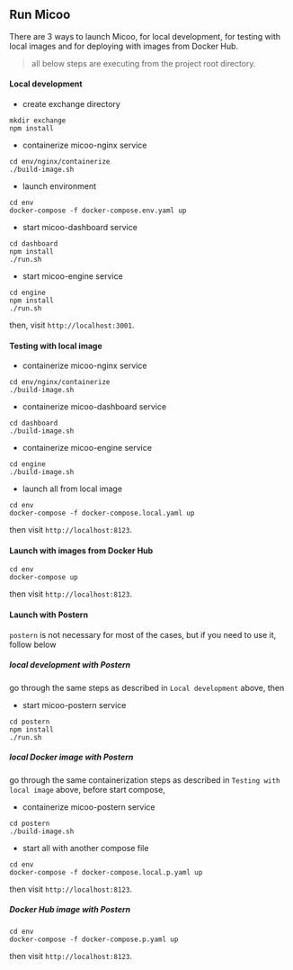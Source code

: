 Run Micoo
--

There are 3 ways to launch Micoo, for local development, for testing with local images and for
deploying with images from Docker Hub.

> all below steps are executing from the project root directory.

#### Local development

- create exchange directory

```commandline
mkdir exchange
npm install
```

- containerize micoo-nginx service

```commandline
cd env/nginx/containerize
./build-image.sh
```

- launch environment

```commandline
cd env
docker-compose -f docker-compose.env.yaml up
```

- start micoo-dashboard service

```commandline
cd dashboard
npm install
./run.sh
```

- start micoo-engine service

```commandline
cd engine
npm install
./run.sh
```

then, visit `http://localhost:3001`.

#### Testing with local image

- containerize micoo-nginx service

```commandline
cd env/nginx/containerize
./build-image.sh
```

- containerize micoo-dashboard service

```commandline
cd dashboard
./build-image.sh
```

- containerize micoo-engine service

```commandline
cd engine
./build-image.sh
```

- launch all from local image

```commandline
cd env
docker-compose -f docker-compose.local.yaml up
```

then visit `http://localhost:8123`.

#### Launch with images from Docker Hub

```commandline
cd env
docker-compose up
```

then visit `http://localhost:8123`.

#### Launch with Postern

`postern` is not necessary for most of the cases, but if you need to use it, follow below

##### local development with Postern

go through the same steps as described in `Local development` above, then

- start micoo-postern service

```commandline
cd postern
npm install
./run.sh
```

##### local Docker image with Postern

go through the same containerization steps as described in `Testing with local image` above, before start compose,

- containerize micoo-postern service

```commandline
cd postern
./build-image.sh
```
 
- start all with another compose file

 ```commandline
 cd env
 docker-compose -f docker-compose.local.p.yaml up
 ```

then visit `http://localhost:8123`.

##### Docker Hub image with Postern

```commandline
cd env
docker-compose -f docker-compose.p.yaml up
```

then visit `http://localhost:8123`.
